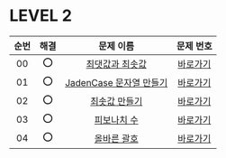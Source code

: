 # LEVEL 2


| 순번|해결|문제 이름|문제 번호 |
| :--:|:--:|:--:|:--:|
| 00 |⭕|[최댓값과 최솟값](https://school.programmers.co.kr/learn/courses/30/lessons/12939)|[바로가기](/LEVEL2/solutions/12939.swift)|
| 01 |⭕|[JadenCase 문자열 만들기](https://school.programmers.co.kr/learn/courses/30/lessons/12951)|[바로가기](/LEVEL1/solutions/12951.swift)|
| 02 |⭕|[최솟값 만들기](https://school.programmers.co.kr/learn/courses/30/lessons/12941)|[바로가기](/LEVEL1/solutions/12941.swift)|
| 03 |⭕|[피보나치 수](https://school.programmers.co.kr/learn/courses/30/lessons/12945)|[바로가기](/LEVEL1/solutions/12945.swift)|
| 04 |⭕|[올바른 괄호](https://school.programmers.co.kr/learn/courses/30/lessons/12909)|[바로가기](/LEVEL1/solutions/12909.swift)|

